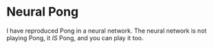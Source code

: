 # Neural Pong

I have reproduced Pong in a neural network. The neural network is not playing Pong, it *IS* Pong, and you can play it too.

